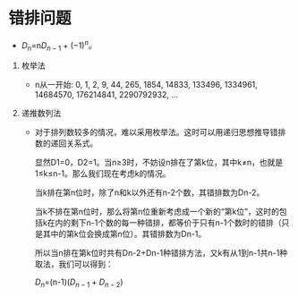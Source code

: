 # 错排问题 

- $D_n$=n$D_{n-1}$ + $(-1)^{n}$。

1. 枚举法
    - n从一开始: 0, 1, 2, 9, 44, 265, 1854, 14833, 133496, 1334961, 14684570, 176214841, 2290792932, ...

2. 递推数列法
    - 对于排列数较多的情况，难以采用枚举法。这时可以用递归思想推导错排数的递回关系式。

        显然D1=0，D2=1。当n≥3时，不妨设n排在了第k位，其中k≠n，也就是1≤k≤n-1。那么我们现在考虑k的情况。

        当k排在第n位时，除了n和k以外还有n-2个数，其错排数为Dn-2。

        当k不排在第n位时，那么将第n位重新考虑成一个新的“第k位”，这时的包括k在内的剩下n-1个数的每一种错排，都等价于只有n-1个数时的错排（只是其中的第k位会换成第n位）。其错排数为Dn-1。

        所以当n排在第k位时共有Dn-2+Dn-1种错排方法，又k有从1到n-1共n-1种取法，我们可以得到：

        $D_n$=(n-1)($D_{n-1}$ + $D_{n-2}$)
